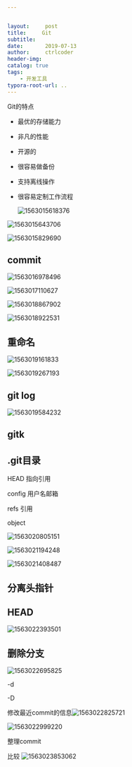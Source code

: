 ```yaml
---


layout:     post
title:     Git
subtitle:   
date:       2019-07-13
author:     ctrlcoder
header-img: 
catalog: true
tags:
    - 开发工具
typora-root-url: ..
---
```


  Git的特点

- 最优的存储能力

- 非凡的性能

- 开源的

- 很容易做备份

- 支持离线操作

- 很容易定制工作流程

  ![1563015618376](/img/assets_2019/1563015618376.png)

![1563015643706](/img/assets_2019/1563015643706.png)

![1563015829690](/img/assets_2019/1563015829690.png)

## commit

![1563016978496](/img/assets_2019/1563016978496.png)

![1563017110627](/img/assets_2019/1563017110627.png)

![1563018867902](/img/assets_2019/1563018867902.png)

![1563018922531](/img/assets_2019/1563018922531.png)

## 重命名

![1563019161833](/img/assets_2019/1563019161833.png)

![1563019267193](/img/assets_2019/1563019267193.png)

## git log

![1563019584232](/img/assets_2019/1563019584232.png)

## gitk

## .git目录

HEAD 指向引用

config 用户名邮箱

refs 引用

object 

![1563020805151](/img/assets_2019/1563020805151.png)

![1563021194248](/img/assets_2019/1563021194248.png)

![1563021408487](/img/assets_2019/1563021408487.png)

## 分离头指针

## HEAD

![1563022393501](/img/assets_2019/1563022393501.png)

## 删除分支

![1563022695825](/img/assets_2019/1563022695825.png)

-d

-D



修改最近commit的信息![1563022825721](/img/assets_2019/1563022825721.png)



![1563022999220](/img/assets_2019/1563022999220.png)

整理commit



比较 ![1563023853062](/img/assets_2019/1563023853062.png)

